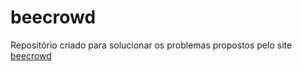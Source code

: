 # beecrowd
Repositório criado para solucionar os problemas propostos pelo site [beecrowd](https://www.beecrowd.com.br)
